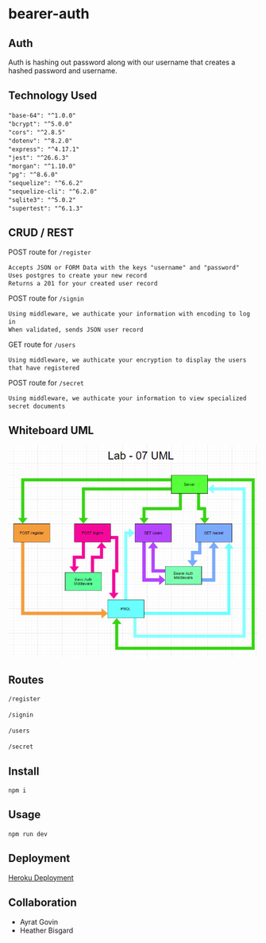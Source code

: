 # bearer-auth

## Auth

Auth is hashing out password along with our username that creates a hashed password and username.

## Technology Used

`"base-64": "^1.0.0"`  
`"bcrypt": "^5.0.0"`  
`"cors": "^2.8.5"`  
`"dotenv": "^8.2.0"`  
`"express": "^4.17.1"`  
`"jest": "^26.6.3"`  
`"morgan": "^1.10.0"`  
`"pg": "^8.6.0"`  
`"sequelize": "^6.6.2"`  
`"sequelize-cli": "^6.2.0"`  
`"sqlite3": "^5.0.2"`  
`"supertest": "^6.1.3"`  

## CRUD / REST

POST route for `/register`

```
Accepts JSON or FORM Data with the keys "username" and "password"
Uses postgres to create your new record
Returns a 201 for your created user record
```

POST route for `/signin`

```
Using middleware, we authicate your information with encoding to log in
When validated, sends JSON user record
```

GET route for `/users`

```
Using middleware, we authicate your encryption to display the users that have registered
```

POST route for `/secret`

```
Using middleware, we authicate your information to view specialized secret documents
```

## Whiteboard UML

![Auth](img/Lab-07-UML.png)

## Routes

```
/register

/signin

/users

/secret
```
## Install

```
npm i
```

## Usage

```
npm run dev
```

## Deployment

[Heroku Deployment](https://bearer-auth-401n19.herokuapp.com/)

## Collaboration

- Ayrat Govin
- Heather Bisgard
